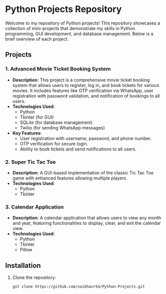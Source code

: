 # Python Projects Repository

Welcome to my repository of Python projects! This repository showcases a collection of mini-projects that demonstrate my skills in Python programming, GUI development, and database management. Below is a brief overview of each project.

## Projects

### 1. Advanced Movie Ticket Booking System
- **Description**: This project is a comprehensive movie ticket booking system that allows users to register, log in, and book tickets for various movies. It includes features like OTP verification via WhatsApp, user registration with password validation, and notification of bookings to all users.
- **Technologies Used**: 
  - Python
  - Tkinter (for GUI)
  - SQLite (for database management)
  - Twilio (for sending WhatsApp messages)
- **Key Features**:
  - User registration with username, password, and phone number.
  - OTP verification for secure login.
  - Ability to book tickets and send notifications to all users.

### 2. Super Tic Tac Toe
- **Description**: A GUI-based implementation of the classic Tic Tac Toe game with enhanced features allowing multiple players.
- **Technologies Used**: 
  - Python
  - Tkinter

### 3. Calendar Application
- **Description**: A calendar application that allows users to view any month and year, featuring functionalities to display, clear, and exit the calendar view.
- **Technologies Used**: 
  - Python
  - Tkinter
  - Pillow
 
## Installation

1. Clone the repository:
   ```
   git clone https://github.com/vaibhavr54/Python-Projects.git
   ```
